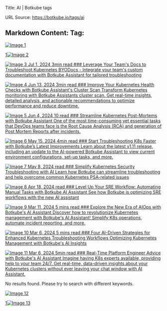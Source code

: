 Title: AI | Botkube tags

URL Source: https://botkube.io/tags/ai

Markdown Content:
Tag:
----

[![Image 1](https://cdn.prod.website-files.com/633705de6adaa38599d8e258/6593f6180893516ae6ff048a_arrow-left-wh.svg)](https://botkube.io/tags/ai#)

[1](https://botkube.io/tags/ai#)[![Image 2](https://cdn.prod.website-files.com/633705de6adaa38599d8e258/6593f6180893516ae6ff048a_arrow-left-wh.svg)](https://botkube.io/tags/ai#)

[![Image 3](https://cdn.prod.website-files.com/634fabb21508d6c9db9bc46f/6683e6d82dae4420bc477e16_BLOG_Thumbnail%20(10).png) Jul 1, 2024 3min read ### Leverage Your Team's Docs to Troubleshoot Kubernetes BYODocs - Integrate your team's custom documentation with Botkube Assistant for tailored troubleshooting](https://botkube.io/blog/leverage-your-teams-documentation-to-troubleshoot-kubernetes-with-botkube-assistant)

[![Image 4](https://cdn.prod.website-files.com/634fabb21508d6c9db9bc46f/666b47533624fe288ca8fbbc_BLOG_Thumbnail_Announcement.png) Jun 13, 2024 3min read ### Improve Your Kubernetes Health Checks with Botkube Assistant's Cluster Scan Transform Kubernetes monitoring with Botkube Assistants cluster scan. Get real-time insights, detailed analysis, and actionable recommendations to optimize performance and reduce downtime.](https://botkube.io/blog/improve-your-kubernetes-health-checks-with-botkubes-ai-powered-cluster-scan)

[![Image 5](https://cdn.prod.website-files.com/634fabb21508d6c9db9bc46f/66606d276e2694f36bd840eb_K8s-post-mortem%2BRCAs.png) Jun 4, 2024 10 read ### Streamline Kubernetes Post-Mortems with Botkube Assistant One of the most time-consuming yet essential tasks that DevOps teams face is the Root Cause Analysis (RCA) and generation of Post Mortem Reports after incidents.](https://botkube.io/blog/kubernetes-post-mortems)

[![Image 6](https://cdn.prod.website-files.com/634fabb21508d6c9db9bc46f/6644e5d498e2ed722f5424d6_BLOG_Thumbnail%20(7).png) May 15, 2024 4min read ### Start Troubleshooting K8s Faster with Botkube’s Latest Improvements Learn about the latest v1.11 release, including an update to the AI-powered Botkube Assistant to view current environment configurations, set-up tasks, and more.](https://botkube.io/blog/start-troubleshooting-k8s-faster-with-botkubes-latest-improvements)

[![Image 7](https://cdn.prod.website-files.com/634fabb21508d6c9db9bc46f/663b7d7f3f6390196bf27e83_UC%20(1).png) May 8, 2024 read ### Simplify Kubernetes Security Troubleshooting with AI Learn how Botkube can streamline troubleshooting and help overcome common Kubernetes PSA-related issues](https://botkube.io/blog/simplify-kubernetes-security-troubleshooting-with-ai)

[![Image 8](https://cdn.prod.website-files.com/634fabb21508d6c9db9bc46f/663b8809695cf669f14f2a54_Level%20Up%20SRE%20Workflow%20Automating%20Manual%20Tasks%20with%20Botkube%20AI%20Assistant.png) Apr 18, 2024 read ### Level Up Your SRE Workflow: Automating Manual Tasks with Botkube AI Assistant See how Botkube is optimizing SRE workflows with the new AI assistant](https://botkube.io/blog/level-up-your-sre-workflow-automating-manual-tasks-with-botkube-ai-assistant)

[![Image 9](https://cdn.prod.website-files.com/634fabb21508d6c9db9bc46f/64a70cf0a7f079f477b8a7c9_Botkube%20BLOG%20Thumbnail%20(2).png) Mar 11, 2024 5 mins read ### Explore the New Era of AIOps with Botkube's AI Assistant Discover how to revolutionize Kubernetes management with Botkube's AI Assistant! Simplify K8s operations, automate incident reporting, and more.](https://botkube.io/blog/explore-the-new-era-of-aiops-with-botkubes-ai-assistant)

[![Image 10](https://cdn.prod.website-files.com/634fabb21508d6c9db9bc46f/663b7c6f88f3facaf5490a44_BLOG_Thumbnail.png) Mar 6, 2024 5 mins read ### Four AI-Driven Strategies for Enhanced Kubernetes Troubleshooting Workflows Optimizing Kubernetes Management with Botkube's AI Insights](https://botkube.io/blog/ai-for-kubernetes-operations)

[![Image 11](https://cdn.prod.website-files.com/634fabb21508d6c9db9bc46f/663b88a8597c3abe0e852fb8_Announ%20(1).png) Mar 6, 2024 5min read ### Real-Time Platform Engineer Advice with Botkube's AI Assistant Imagine having K8s experts available, providing help to your team 24/7. Get real-time, data-driven insights about your Kubernetes clusters without ever leaving your chat window with AI Assistant.](https://botkube.io/blog/real-time-platform-engineer-advice-ai-assistant)

No results found. Please try to search with different keywords.

[![Image 12](https://cdn.prod.website-files.com/633705de6adaa38599d8e258/6593f6180893516ae6ff048a_arrow-left-wh.svg)](https://botkube.io/tags/ai#)

[1](https://botkube.io/tags/ai#)[![Image 13](https://cdn.prod.website-files.com/633705de6adaa38599d8e258/6593f6180893516ae6ff048a_arrow-left-wh.svg)](https://botkube.io/tags/ai#)
